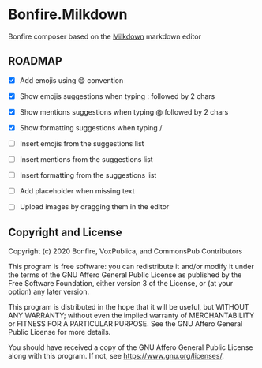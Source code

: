 # Bonfire.Milkdown

Bonfire composer based on the [Milkdown](https://milkdown.dev/) markdown editor

## ROADMAP
- [x] Add emojis using :smile: convention
- [x] Show emojis suggestions when typing : followed by 2 chars
- [x] Show mentions suggestions when typing @ followed by 2 chars
- [x] Show formatting suggestions when typing /
- [ ] Insert emojis from the suggestions list
- [ ] Insert mentions from the suggestions list
- [ ] Insert formatting from the suggestions list
- [ ] Add placeholder when missing text
- [ ] Upload images by dragging them in the editor


## Copyright and License

Copyright (c) 2020 Bonfire, VoxPublica, and CommonsPub Contributors

This program is free software: you can redistribute it and/or modify
it under the terms of the GNU Affero General Public License as
published by the Free Software Foundation, either version 3 of the
License, or (at your option) any later version.

This program is distributed in the hope that it will be useful, but
WITHOUT ANY WARRANTY; without even the implied warranty of
MERCHANTABILITY or FITNESS FOR A PARTICULAR PURPOSE.  See the GNU
Affero General Public License for more details.

You should have received a copy of the GNU Affero General Public
License along with this program.  If not, see <https://www.gnu.org/licenses/>.
